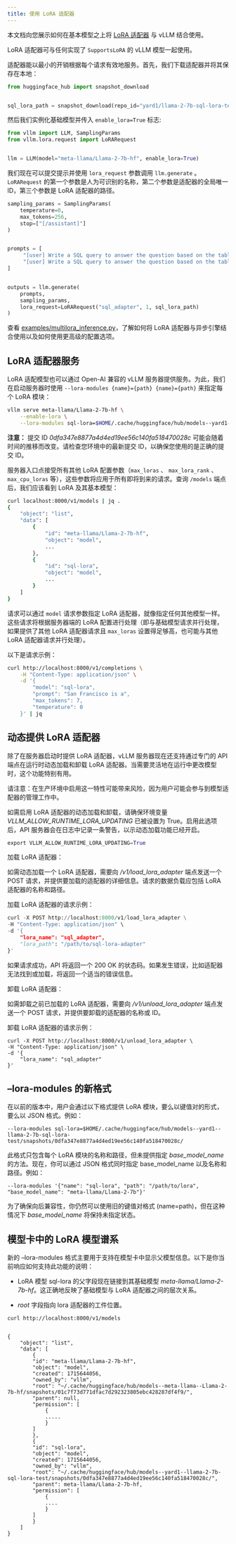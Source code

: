 ```yaml
---
title: 使用 LoRA 适配器
---
```



本文档向您展示如何在基本模型之上将 [LoRA 适配器](https://arxiv.org/abs/2106.09685) 与 vLLM 结合使用。


LoRA 适配器可与任何实现了 `SupportsLoRA` 的 vLLM 模型一起使用。


适配器能以最小的开销根据每个请求有效地服务。首先，我们下载适配器并将其保存在本地：

```python
from huggingface_hub import snapshot_download


sql_lora_path = snapshot_download(repo_id="yard1/llama-2-7b-sql-lora-test")
```


然后我们实例化基础模型并传入 `enable_lora=True` 标志: 

```python
from vllm import LLM, SamplingParams
from vllm.lora.request import LoRARequest


llm = LLM(model="meta-llama/Llama-2-7b-hf", enable_lora=True)
```


我们现在可以提交提示并使用 `lora_request` 参数调用 `llm.generate` 。`LoRARequest` 的第一个参数是人为可识别的名称，第二个参数是适配器的全局唯一 ID，第三个参数是 LoRA 适配器的路径。

```python
sampling_params = SamplingParams(
    temperature=0,
    max_tokens=256,
    stop=["[/assistant]"]
)


prompts = [
     "[user] Write a SQL query to answer the question based on the table schema.\n\n context: CREATE TABLE table_name_74 (icao VARCHAR, airport VARCHAR)\n\n question: Name the ICAO for lilongwe international airport [/user] [assistant]",
     "[user] Write a SQL query to answer the question based on the table schema.\n\n context: CREATE TABLE table_name_11 (nationality VARCHAR, elector VARCHAR)\n\n question: When Anchero Pantaleone was the elector what is under nationality? [/user] [assistant]",
]


outputs = llm.generate(
    prompts,
    sampling_params,
    lora_request=LoRARequest("sql_adapter", 1, sql_lora_path)
)
```
查看 [examples/multilora_inference.py](https://github.com/vllm-project/vllm/blob/main/examples/multilora_inference.py)，了解如何将 LoRA 适配器与异步引擎结合使用以及如何使用更高级的配置选项。

## LoRA 适配器服务

LoRA 适配模型也可以通过 Open-AI 兼容的 vLLM 服务器提供服务。为此，我们在启动服务器时使用 `--lora-modules {name}={path} {name}={path}` 来指定每个 LoRA 模块：

```bash
vllm serve meta-llama/Llama-2-7b-hf \
    --enable-lora \
    --lora-modules sql-lora=$HOME/.cache/huggingface/hub/models--yard1--llama-2-7b-sql-lora-test/snapshots/0dfa347e8877a4d4ed19ee56c140fa518470028c/
```
**注意：**
提交 ID *0dfa347e8877a4d4ed19ee56c140fa518470028c* 可能会随着时间的推移而改变。请检查您环境中的最新提交 ID，以确保您使用的是正确的提交 ID。


服务器入口点接受所有其他 LoRA 配置参数（`max_loras` 、 `max_lora_rank` 、 `max_cpu_loras` 等），这些参数将应用于所有即将到来的请求。查询 `/models` 端点后，我们应该看到 LoRA 及其基本模型：

```bash
curl localhost:8000/v1/models | jq .
{
    "object": "list",
    "data": [
        {
            "id": "meta-llama/Llama-2-7b-hf",
            "object": "model",
            ...
        },
        {
            "id": "sql-lora",
            "object": "model",
            ...
        }
    ]
}
```


请求可以通过 `model` 请求参数指定 LoRA 适配器，就像指定任何其他模型一样。这些请求将根据服务器端的 LoRA 配置进行处理（即与基础模型请求并行处理，如果提供了其他 LoRA 适配器请求且 `max_loras` 设置得足够高，也可能与其他 LoRA 适配器请求并行处理）。


以下是请求示例：

```bash
curl http://localhost:8000/v1/completions \
    -H "Content-Type: application/json" \
    -d '{
        "model": "sql-lora",
        "prompt": "San Francisco is a",
        "max_tokens": 7,
        "temperature": 0
    }' | jq
```

## 

## 动态提供 LoRA 适配器

除了在服务器启动时提供 LoRA 适配器，vLLM 服务器现在还支持通过专门的 API 端点在运行时动态加载和卸载 LoRA 适配器。当需要灵活地在运行中更改模型时，这个功能特别有用。


请注意：在生产环境中启用这一特性可能带来风险，因为用户可能会参与到模型适配器的管理工作中。


如需启用 LoRA 适配器的动态加载和卸载，请确保环境变量 *VLLM_ALLOW_RUNTIME_LORA_UPDATING* 已被设置为 True。启用此选项后，API 服务器会在日志中记录一条警告，以示动态加载功能已经开启。


```python
export VLLM_ALLOW_RUNTIME_LORA_UPDATING=True
```


加载 LoRA 适配器：


如需动态加载一个 LoRA 适配器，需要向 */v1/load_lora_adapter* 端点发送一个 POST 请求，并提供要加载的适配器的详细信息。请求的数据负载应包括 LoRA 适配器的名称和路径。


加载 LoRA 适配器的请求示例：


```python
curl -X POST http://localhost:8000/v1/load_lora_adapter \
-H "Content-Type: application/json" \
-d '{
    "lora_name": "sql_adapter",
    "lora_path": "/path/to/sql-lora-adapter"
}'
```
如果请求成功，API 将返回一个 200 OK 的状态码。如果发生错误，比如适配器无法找到或加载，将返回一个适当的错误信息。

卸载 LoRA 适配器：


如需卸载之前已加载的 LoRA 适配器，需要向 */v1/unload_lora_adapter* 端点发送一个 POST 请求，并提供要卸载的适配器的名称或 ID。


卸载 LoRA 适配器的请求示例：

```plain
curl -X POST http://localhost:8000/v1/unload_lora_adapter \
-H "Content-Type: application/json" \
-d '{
    "lora_name": "sql_adapter"
}'
```


## –lora-modules 的新格式

在以前的版本中，用户会通过以下格式提供 LoRA 模块，要么以键值对的形式，要么以 JSON 格式。例如：

```plain
--lora-modules sql-lora=$HOME/.cache/huggingface/hub/models--yard1--llama-2-7b-sql-lora-test/snapshots/0dfa347e8877a4d4ed19ee56c140fa518470028c/
```
此格式只包含每个 LoRA 模块的名称和路径，但未提供指定 *base_model_name* 的方法。现在，你可以通过 JSON 格式同时指定 base_model_name 以及名称和路径。例如：
```plain
--lora-modules '{"name": "sql-lora", "path": "/path/to/lora", "base_model_name": "meta-llama/Llama-2-7b"}'
```
为了确保向后兼容性，你仍然可以使用旧的键值对格式 (name=path)，但在这种情况下 *base_model_name* 将保持未指定状态。

## 模型卡中的 LoRA 模型谱系

新的 –lora-modules 格式主要用于支持在模型卡中显示父模型信息。以下是你当前响应如何支持此功能的说明：


* LoRA 模型 sql-lora 的父字段现在链接到其基础模型 *meta-llama/Llama-2-7b-hf*。这正确地反映了基础模型与 LoRA 适配器之间的层次关系。

* *root* 字段指向 lora 适配器的工件位置。

```plain
curl http://localhost:8000/v1/models


{
    "object": "list",
    "data": [
        {
        "id": "meta-llama/Llama-2-7b-hf",
        "object": "model",
        "created": 1715644056,
        "owned_by": "vllm",
        "root": "~/.cache/huggingface/hub/models--meta-llama--Llama-2-7b-hf/snapshots/01c7f73d771dfac7d292323805ebc428287df4f9/",
        "parent": null,
        "permission": [
            {
            .....
            }
        ]
        },
        {
        "id": "sql-lora",
        "object": "model",
        "created": 1715644056,
        "owned_by": "vllm",
        "root": "~/.cache/huggingface/hub/models--yard1--llama-2-7b-sql-lora-test/snapshots/0dfa347e8877a4d4ed19ee56c140fa518470028c/",
        "parent": meta-llama/Llama-2-7b-hf,
        "permission": [
            {
            ....
            }
        ]
        }
    ]
}
```


